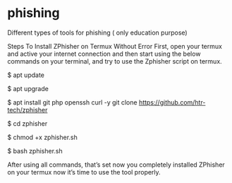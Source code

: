 # phishing
Different types of tools for phishing ( only education purpose)


Steps To Install ZPhisher on Termux Without Error
First, open your termux and active your internet connection and then start using the below commands on your terminal, and try to use the Zphisher script on termux.

$ apt update

$ apt upgrade


$ apt install git php openssh curl -y git clone https://github.com/htr-tech/zphisher


$ cd zphisher


$ chmod +x zphisher.sh

$ bash zphisher.sh


After using all commands, that’s set now you completely installed ZPhisher on your termux now it’s time to use the tool properly.
